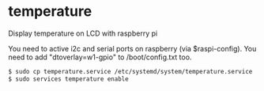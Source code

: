 # temperature
Display temperature on LCD with raspberry pi

You need to active i2c and serial ports on raspberry (via $raspi-config). You need to add "dtoverlay=w1-gpio" to /boot/config.txt too.

```bash
$ sudo cp temperature.service /etc/systemd/system/temperature.service
$ sudo services temperature enable
```
